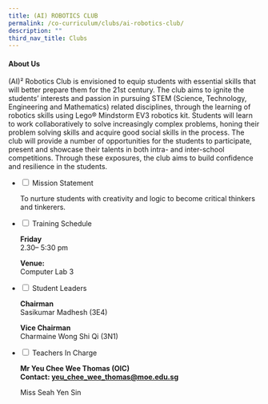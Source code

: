 ```yaml
---
title: (AI) ROBOTICS CLUB
permalink: /co-curriculum/clubs/ai-robotics-club/
description: ""
third_nav_title: Clubs
---
```


<h4><strong>About Us</strong></h4>
<p>(AI)&sup2; Robotics Club is envisioned to equip students with essential skills that will better prepare them for the 21st century. The club aims to ignite the students&rsquo; interests and passion in pursuing STEM (Science, Technology, Engineering and Mathematics) related disciplines, through the learning of robotics skills using Lego&reg; Mindstorm EV3 robotics kit. Students will learn to work collaboratively to solve increasingly complex problems, honing their problem solving skills and acquire good social skills in the process. The club will provide a number of opportunities for the students to participate, present and showcase their talents in both intra- and inter-school competitions. Through these exposures, the club aims to build confidence and resilience in the students.</p>
<ul class="jekyllcodex_accordion">
<li><input id="accordion1" type="checkbox" /> <label for="accordion1">Mission Statement</label>
<div>
<p>To nurture students with creativity and logic to become critical thinkers and tinkerers.</p>
</div>
</li>
<li><input id="accordion2" type="checkbox" /> <label for="accordion2">Training Schedule</label>
<div>
<p><strong>Friday</strong>&nbsp;<br />2.30&ndash; 5:30 pm</p>
<p><strong>Venue:<br /></strong>Computer Lab 3</p>
</div>
</li>
<li><input id="accordion3" type="checkbox" /> <label for="accordion3">Student Leaders</label>
<div>
<p><strong>Chairman<br /></strong>Sasikumar Madhesh (3E4)</p>
<p><strong>Vice Chairman<br /></strong>Charmaine Wong Shi Qi (3N1)</p>
</div>
</li>
<li><input id="accordion4" type="checkbox" /> <label for="accordion4">Teachers In Charge</label>
<div>
<p><strong>Mr Yeu Chee Wee Thomas (OIC)</strong><br /><strong>Contact:&nbsp;<a href="mailto:yeu_chee_wee_thomas@moe.edu.sg" target="">yeu_chee_wee_thomas@moe.edu.sg</a></strong></p>
<p>Miss Seah Yen Sin</p>
</div>
</li>
</ul>